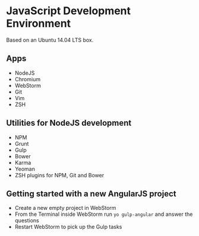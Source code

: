 # JavaScript Development Environment #

Based on an Ubuntu 14.04 LTS box.

## Apps ##
* NodeJS
* Chromium
* WebStorm
* Git
* Vim
* ZSH

## Utilities for NodeJS development ##
* NPM
* Grunt
* Gulp
* Bower
* Karma
* Yeoman
* ZSH plugins for NPM, Git and Bower

## Getting started with a new AngularJS project ##
* Create a new empty project in WebStorm
* From the Terminal inside WebStorm run `yo gulp-angular` and answer the questions
* Restart WebStorm to pick up the Gulp tasks
